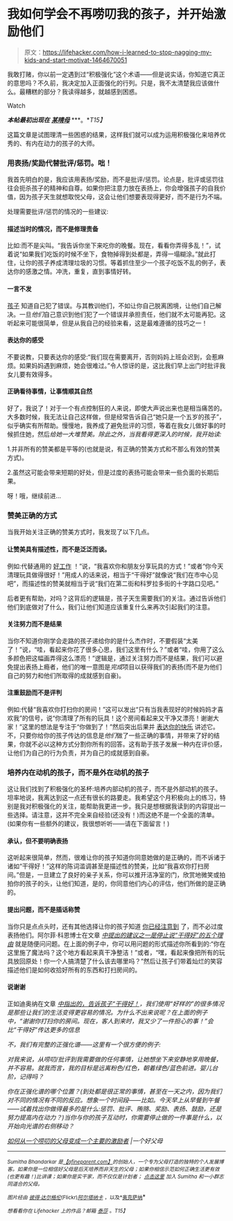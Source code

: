 # 我如何学会不再唠叨我的孩子，并开始激励他们

> 原文：<https://lifehacker.com/how-i-learned-to-stop-nagging-my-kids-and-start-motivat-1464670051>

我敢打赌，你以前一定遇到过“积极强化”这个术语——但是说实话，你知道它真正的意思吗？不久前，我决定加入正面强化的行列。只是，我不太清楚我应该做什么。最糟糕的部分？我读得越多，就越感到困惑。

Watch

***本帖最初出现在*** [***某晴母***](http://www.afineparent.com/be-positive/positive-reinforcement.html) ***。**T15】*

这篇文章是试图理清一些困惑的结果，这样我们就可以成为运用积极强化来培养优秀的、有内在动力的孩子的大师。

### 用表扬/奖励代替批评/惩罚。咄！

我首先明白的是，我应该用表扬/奖励，而不是批评/惩罚。论点是，批评或惩罚往往会扼杀孩子的精神和自尊。如果你把注意力放在表扬上，你会增强孩子的自我价值，因为孩子天生就想取悦父母，这会让他们想要表现得更好，而不是行为不端。

处理需要批评/惩罚的情况的一些建议:

#### **描述当时的情况，而不是修理责备**

比如:而不是尖叫。“我告诉你坐下来吃你的晚餐。现在，看看你弄得多乱！”，试着说“如果我们吃饭的时候不坐下，食物掉得到处都是，弄得一塌糊涂。”就此打住，让你的孩子养成清理垃圾的习惯。等着抓住至少一个孩子吃饭不乱的例子，表达你的感激之情。冲洗，重复，直到事情好转。

#### **一言不发**

[孩子](https://lifehacker.com/10-things-i-wish-i-had-known-before-becoming-a-parent-5989419) 知道自己犯了错误。与其教训他们，不如让你自己脱离困境，让他们自己解决。一旦*他们*自己意识到他们犯了一个错误并承担责任，他们就不太可能再犯。这听起来可能很简单，但是从我自己的经验来看，这是最难遵循的技巧之一！

#### **表达你的感受**

不要说教，只要表达你的感受:“我们现在需要离开，否则妈妈上班会迟到，会惹麻烦。如果妈妈遇到麻烦，她会很难过。”令人惊讶的是，这比我们早上出门时批评我女儿要有效得多。

#### 正确看待事情，让事情顺其自然

好了，我说了！对于一个有点控制狂的人来说，即使大声说出来也是相当痛苦的。大多数时候，我无法让自己这样做，但是经常告诉自己“她只是一个五岁的孩子”，似乎确实有所帮助。慢慢地，我养成了避免批评的习惯，等着在我女儿做好事的时候抓住她，然后*给她一大堆赞美。除此之外，当我看得更深入的时候，我开始读:*

1.并非所有的赞美都是平等的(也就是说，有正确的赞美方式和不那么有效的赞美方式)。

2.虽然这可能会带来短期的好处，但是过度的表扬可能会带来一些负面的长期后果。

呀！哦，继续前进…

### 赞美正确的方式

当我开始关注正确的赞美方式时，我发现了以下几点。

#### 让赞美具有描述性，而不是泛泛而谈。

例如:代替通用的 [好工作](https://lifehacker.com/10-things-to-stop-saying-to-your-kids-and-what-to-say-474962146) ！”说，“我喜欢你和朋友分享玩具的方式！”或者“你今天清理玩具做得很好！”用成人的话来说，相当于“干得好”就像说“我们在市中心见吧”，而描述性的赞美就相当于说“我们在第二街和科罗拉多街的十字路口见吧。”

后者更有帮助，对吗？这背后的逻辑是，孩子天生需要我们的关注。通过告诉他们他们到底做对了什么，我们让他们知道应该重复什么来再次引起我们的注意。

#### 关注努力而不是结果

当你不知道你刚学会走路的孩子递给你的是什么杰作时，不要假装“太美了！”说，“哇，看起来你花了很多心思，我们这里有什么？”或者“哇，你用了这么多颜色把这幅画弄得这么漂亮！”逻辑是，通过关注努力而不是结果，我们可以避免提出表扬上瘾者，他们的唯一意图是*完成*项目以获得我们的表扬(而不是为他们自己的努力和他们所取得的成就感到自豪)。

#### **注重鼓励而不是评判**

例如:代替“我喜欢你打扫你的房间！”这可以发出“只有当我表现好的时候妈妈才喜欢我”的信号，说“你清理了所有的玩具！这个房间看起来又干净又漂亮！谢谢大家！”这里的想法是专注于“你做到了！”然后突出后果并 [表达你的快乐](https://lifehacker.com/six-communication-tricks-that-will-get-your-kids-to-coo-511069168) 讲述它。不，只要你给你的孩子传达的信息是*他们*做了一些正确的事情，并带来了好的结果，你就不必以这种方式分割你所有的回答。这有助于孩子发展一种内在评价感，让他们为自己的行为负责，并为自己的成就感到自豪。

### 培养内在动机的孩子，而不是外在动机的孩子

这让我们找到了积极强化的圣杯:培养内部动机的孩子，而不是外部动机的孩子。坦率地说，我离达到这一点还有很长的路要走。我希望这个月积极向上的练习，特别是我对积极强化的关注，能帮助我更进一步。我只是想根据我读到的内容提出一些选择。请注意，这并不完全来自经验(还没有！)而这绝不是一个全面的清单。(如果你有一些额外的建议，我很想听听——请在下面留言！)

#### **承认，但不要明确表扬**

这听起来很简单，然而，很难让你的孩子知道你同意她做的是正确的，而不诉诸于诸如“干得好！”这样的陈词滥调甚至是描述性的赞美，比如“我喜欢你打扫房间。”但是，一旦建立了良好的亲子关系，你可以推开洁净室的门，欣赏地微笑或拍拍你的孩子的头，让他们知道，是的，你同意他们内心的评估，他们所做的是正确的。

#### **提出问题，而不是插话称赞**

当你只是点点头时，还有其他选择让你的孩子知道 [你已经注意到](https://lifehacker.com/how-to-manipulate-kids-into-doing-what-you-want-1455891399) 了，而不必过度表扬他们。阿尔菲·科恩博士在文章 [*中提出的建议之一是停止说“干得好”的五个理由*](http://www.alfiekohn.org/parenting/gj.htm) 就是随便问问题。在上面的例子中，你可以用问题的形式描述你所看到的:“你在这里施了魔法吗？这个地方看起来真干净整洁！”或者，“嘿，看起来像把所有的玩具放回原处！你一个人搞清楚了什么该去哪里吗？”然后让孩子们带着灿烂的笑容描述他们是如何收拾好所有的东西和打扫房间的。

#### **说谢谢**

正如迪奥纳在文章 [*中指出的，告诉孩子“干得好！*](http://codenamemama.com/2010/06/02/good-job/)*，我们使用“好样的”的很多情况是那些让我们的生活变得更容易的情况。为什么不出来说呢？在上面的例子中，“谢谢你打扫你的房间。现在，客人到来时，我又少了一件担心的事！”会比“干得好”传达更多的信息*

*不，我们有完整的正强化谱——这里有一个很方便的例子:*

*对我来说，从唠叨/批评到我需要做的任何事情，让她想坐下来安静地享用晚餐，并不容易。就我而言，我的目标是远离粉色/红色，朝着绿色/蓝色前进。婴儿台阶，记得吗？*

*你在正强化谱的哪个位置？(到处都是很正常的事情，甚至在一天之内，因为我们对不同的情况有不同的反应。想象一个时间段——比如。今天早上从早餐到午餐——试着找出你做得最多的是什么:惩罚、批评、贿赂、奖励、表扬、鼓励，还是努力提高内在动力？)当你与你的孩子互动时，你需要停止做的一件事是什么，以开始向光谱的右侧移动？*

*[如何从一个唠叨的父母变成一个主要的激励者](http://www.afineparent.com/be-positive/positive-reinforcement.html) |一个好父母*

* * *

*<small>*Sumitha Bhandarkar 是*</small>[<small>*【afineparent.com】*</small>](http://afineparent.com/)<small>*的创始人，一个专为父母打造的独特的个人发展博客。如果你是一位相信好父母是后天培养而非天生的父母；如果你相信示范如何正确生活更有效(也更有趣！)比讲课；如果你是实干家，而不仅仅是计划者；*</small> [<small>*点击这里*</small>](http://www.google.com/url?q=http%3A%2F%2Fwww.afineparent.com%2Fgo%2Flifehacker&sa=D&sntz=1&usg=AFQjCNFwD_2W-WoSou49GS2VHTWsLcwj3w) <small>*加入 Sumitha 和一小群志同道合的父母。*</small>*

*<small>*图片经由*</small> [<small>*彼得·达尔格伦*</small>](http://www.flickr.com/photos/rifqidahlgren/8567066623/)<small>*(Flickr)*</small>[*<small>阿尔塔纳卡</small>*](http://www.shutterstock.com/pic-162817271/stock-photo-mother-and-daughter-watching-the-sunset-on-the-lake.html?src=csl_recent_image-3) <small>*，以及*</small>[<small>奥克萨纳</small>](http://www.shutterstock.com/pic-162584753/stock-photo-mother-with-child-cleaning-room-and-having-fun.html?src=csl_recent_image-3)*

*<small>*想看看你在 Lifehacker 上的作品？邮箱*</small> [<small>*泰莎*</small>](https://mail.google.com/mail/?view=cm&fs=1&tf=1&to=tessa@lifehacker.com) <small>*。*T15】</small>*